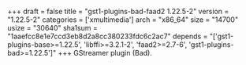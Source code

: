 +++
draft = false
title = "gst1-plugins-bad-faad2 1.22.5-2"
version = "1.22.5-2"
categories = ['xmultimedia']
arch = "x86_64"
size = "14700"
usize = "30640"
sha1sum = "1aaefcc8e1e7ccd3eb8d2a8cc380233fdc6c2ac7"
depends = "['gst1-plugins-base>=1.22.5', 'libffi>=3.2.1-2', 'faad2>=2.7-6', 'gst1-plugins-bad>=1.22.5']"
+++
GStreamer plugin (Bad).